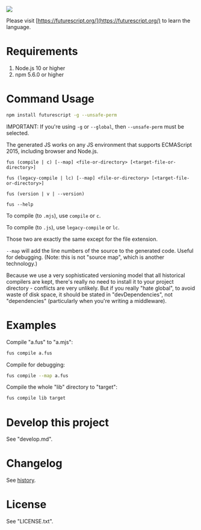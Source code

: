 [![](https://futurescript.org/readme-splash.png)](https://futurescript.org/)

Please visit [https://futurescript.org/](https://futurescript.org/) to learn the language.

Requirements
============

1. Node.js 10 or higher
2. npm 5.6.0 or higher

Command Usage
=============

```bash
npm install futurescript -g --unsafe-perm
```

IMPORTANT: If you're using `-g` or `--global`, then `--unsafe-perm` must be selected.

The generated JS works on any JS environment that supports ECMAScript 2015, including browser and Node.js.

```
fus (compile | c) [--map] <file-or-directory> [<target-file-or-directory>]

fus (legacy-compile | lc) [--map] <file-or-directory> [<target-file-or-directory>]

fus (version | v | --version)

fus --help
```

To compile (to `.mjs`), use `compile` or `c`.

To compile (to `.js`), use `legacy-compile` or `lc`.

Those two are exactly the same except for the file extension.

`--map` will add the line numbers of the source to the generated code. Useful for debugging. (Note: this is not "source map", which is another technology.)

Because we use a very sophisticated versioning model that all historical compilers are kept, there's really no need to install it to your project directory - conflicts are very unlikely. But if you really "hate global", to avoid waste of disk space, it should be stated in "devDependencies", not "dependencies" (particularly when you're writing a middleware).

Examples
========

Compile "a.fus" to "a.mjs":

```bash
fus compile a.fus
```

Compile for debugging:

```bash
fus compile --map a.fus
```

Compile the whole "lib" directory to "target":

```bash
fus compile lib target
```

Develop this project
====================

See "develop.md".

Changelog
=========

See [history](https://futurescript.org/).

License
=======

See "LICENSE.txt".
